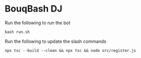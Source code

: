 # BouqBash DJ

Run the following to run the bot
```
bash run.sh
```

Run the following to update the slash commands
```
npx tsc --build --clean && npx tsc && node src/register.js
```